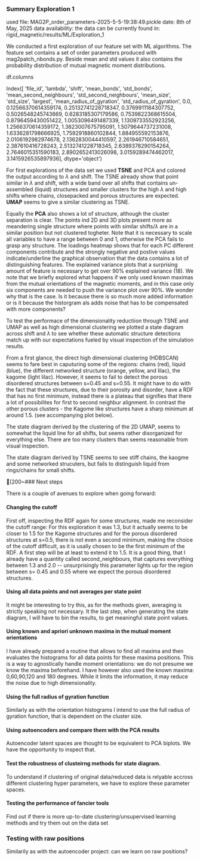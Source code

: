 ### Summary Exploration 1

used file: MAG2P_order_parameters-2025-5-5-19:38:49.pickle
date: 8th of May, 2025
data availability: the data can be currently found in: rigid_magnetic/results/ML/Exploration_1

We conducted a first exploration of our feature set with ML algorithms. 
The feature set contains a set of order parameters produced with mag2patch_nbonds.py. Beside mean and std values it also contains the probability distribution of 
mutual magnetic moment distributions. 

df.columns

Index([                'file_id',                  'lambda',
                         'shift',              'mean_bonds',
                     'std_bonds',  'mean_second_neighbours',
         'std_second_neighbours',               'mean_size',
                      'std_size',                 'largest',
       'mean_radius_of_gyration',  'std_radius_of_gyration',
                             0.0,       0.12566370614359174,
             0.25132741228718347,        0.3769911184307752,
              0.5026548245743669,        0.6283185307179586,
              0.7539822368615504,        0.8796459430051422,
              1.0053096491487339,        1.1309733552923256,
              1.2566370614359172,        1.3823007675795091,
              1.5079644737231008,        1.6336281798666925,
              1.7592918860102844,         1.884955592153876,
              2.0106192982974678,        2.1362830044410597,
               2.261946710584651,         2.387610416728243,
              2.5132741228718345,        2.6389378290154264,
              2.7646015351590183,        2.8902652413026098,
              3.0159289474462017,        3.1415926535897936],
      dtype='object')

For first explorations of the data set we used **TSNE** and PCA and colored the output according to $\lambda$ and shift. 
The TSNE already show that point similar in $\lambda$ and shift, with a wide band over all shifts that contains un-assembled (liquid) structures and smaller clusters for the high $\lambda$ and high shifts where chains, closepacked and porous structures are expected. 
**UMAP** seems to give a similar clustering as TSNE. 

Equally the **PCA** also shows a lot of structure, although the cluster separation is clear. The points ind 2D and 3D plots present more as meandering single structure where points with similar shifts/$\lambda$ are in a similar position but not clustered togheter. 
Note that it is necessary to scale all variables to have a range between 0 and 1, otherwise the PCA fails to grasp any structure. 
The loadings heatmap shows that for each PC different components contribute and the strongly negative and postive values indicate/underline the graphical observation that the data contains a lot of distinguishing features. The explained variance plots that a surprising amount of feature is necessary to get over 90% explained variance (18). We note that we briefly explored what happens if we only used known maximas from the mutual orientations of the magnetic moments, and in this case only six components are needed to push the variance plot over 90%. We wonder why that is the case. Is it because there is so much more added information or is it because the historgram als adds noise that has to be compensated with more components? 

To test the performace of the dimensionality reductiion through TSNE and UMAP as well as high dimensional clustering we plotted a state diagram across shift and $\lambda$ to see whether these automatic structure detections match up with our expectations fueled by visual inspection of the simulation results. 

From a first glance, the direct high dimensional clustering (HDBSCAN) seems to fare best in caputuring some of the regions: chains (red), liquid (blue), the different networked structure (orange, yellow, and lilac), the kagome (light lilac). However, it seems to fail to detect the porous disordered structures between s=0.45 and s=0.55. It might have to do with the fact that these structures, due to their porosity and disorder, have a RDF that has no first minimum, instead there is a plateau that signifies that there a lot of possibilites for first to second neighbur alignment. In contrast the other porous clusters - the Kagome like structures have a sharp minimum at around 1.5. (see accompanying plot below). 

The state diagram derived by the clustering of the 2D UMAP, seems to somewhat the liquid line for all shifts, but seems rather disorganized for everything else. There are too many clusters than seems reasonable from visual inspection. 

The state diagram derived by TSNE seems to see stiff chains, the kaogme and some networked strucuters, but fails to distinguish liquid from rings/chains for small shifts.

[200~### Next steps 

There is a couple of avenues to explore when going forward: 

#### Changing the cutoff 
First off, inspecting the RDF again for some structures, made me reconsider the cutoff range: For this exploration it was 1.3, but it actually seems to be closer to 1.5 for the Kagome structures and for the porous disordered structures at s=0.5, there is not even a second minimum, making the choice of the cutoff difficult, as it is usally chosen to be the first minimum of the RDF. A first step will be at least to extend it to 1.5. It is a good  thing, that I already have a quantity called second_neighbours, that captures everything between 1.3 and 2.0 -- unsurprisingly this parameter lights up for the region between s= 0.45 and 0.55 where we expect the porous disordered structures. 

#### Using all data points and not averages per state point 
It might be interesting to try this, as for the methods given, averaging is strictly speaking not necessary. It the last step, when generating the state diagram, I will have to bin the results, to get meaningful state point values. 

#### Using known and apriori unknown maxima in the mutual moment orientations 
I have already prepared a routine that allows to find all maxima and then evaluates the histograms for all data points for these maxima positions. This is a way to 
agnostically handle moment orientations: we do not presume we know the maxima beforehand. 
I have however also used the known maxima: 0,60,90,120 and 180 degrees. While it limits the information, it may reduce the noise due to high dimensionality. 

#### Using the full radius of gyration function
Similarly as with the orientation histograms I intend to use the full radius of gyration function, that is dependent on the cluster size. 

#### Using autoencoders and compare them with the PCA results 
Autoencoder latent spaces are thought to be equivalent to PCA biplots. We have the opportunity to inspect that. 

#### Test the robustness of clusteirng methods for state diagram. 
To understand if clustering of original data/reduced data is relyable accross different clustering hyper parameters, we have to explore these parameter spaces. 

#### Testing the performance of fancier tools 
Find out if there is more up-to-date clustering/unsupervised learning methods and try them out on the data set 

### Testing with raw positions 
Similarily as with the autoencoder project: can we learn on raw positions?  
